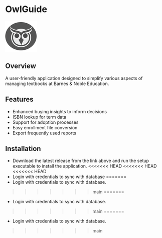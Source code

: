 # OwlGuide

<img src="renderer/public/images/owl.png" alt="Logo" width="100" />

## Overview

A user-friendly application designed to simplify various aspects of managing textbooks at Barnes & Noble Education.

## Features

- Enhanced buying insights to inform decisions
- ISBN lookup for term data
- Support for adoption processes
- Easy enrollment file conversion
- Export frequently used reports

## Installation

- Download the latest release from the link above and run the setup executable to install the application.
<<<<<<< HEAD
<<<<<<< HEAD
<<<<<<< HEAD
- Login with credentials to sync with database
=======
- Login with credentials to sync with database.
>>>>>>> main
=======
- Login with credentials to sync with database.
>>>>>>> main
=======
- Login with credentials to sync with database.
>>>>>>> main
